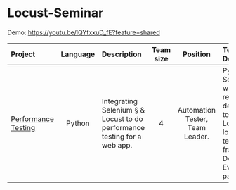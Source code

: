 # Locust-Seminar

Demo: https://youtu.be/lQYfxxuD_fE?feature=shared

| Project | Language | Description | Team size | Position | Technical Details | Achievement | Time spent | Ending month |
| :-- | :-: | :-- | :-: | :-: | :-- | :-- | :-: | :-: |
| [Performance Testing](https://github.com/arren16/Projects-for-CV/edit/main/Python%20Locust%20-%20Performance%20Testing/) | Python | Integrating Selenium § & Locust to do performance testing for a web app. | 4 | Automation Tester, Team Leader. | Python, Selenium with remote debugging technique, Locust load testing framework, Delegate & Event pattern. | Knowledge of performance testing, Python, Seleniun and Locust | About 1 month | 11/2023 |

